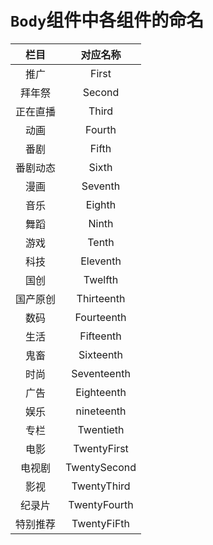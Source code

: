 # `Body`组件中各组件的命名

|   栏目   |   对应名称   |
| :------: | :----------: |
|   推广   |    First     |
|  拜年祭  |    Second    |
| 正在直播 |    Third     |
|   动画   |    Fourth    |
|   番剧   |    Fifth     |
| 番剧动态 |    Sixth     |
|   漫画   |   Seventh    |
|   音乐   |    Eighth    |
|   舞蹈   |    Ninth     |
|   游戏   |    Tenth     |
|   科技   |   Eleventh   |
|   国创   |   Twelfth    |
| 国产原创 |  Thirteenth  |
|   数码   |  Fourteenth  |
|   生活   |  Fifteenth   |
|   鬼畜   |  Sixteenth   |
|   时尚   | Seventeenth  |
|   广告   |  Eighteenth  |
|   娱乐   |  nineteenth  |
|   专栏   |  Twentieth   |
|   电影   | TwentyFirst  |
|  电视剧  | TwentySecond |
|   影视   | TwentyThird  |
|  纪录片  | TwentyFourth |
| 特别推荐 | TwentyFiFth  |
